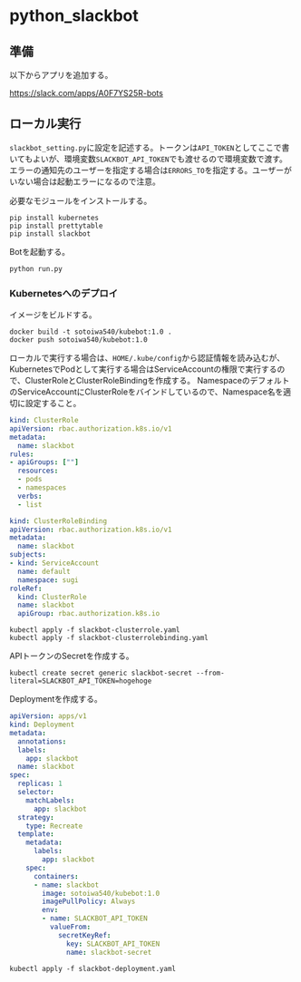# python_slackbot

## 準備

以下からアプリを追加する。

https://slack.com/apps/A0F7YS25R-bots

## ローカル実行

`slackbot_setting.py`に設定を記述する。トークンは`API_TOKEN`としてここで書いてもよいが、環境変数`SLACKBOT_API_TOKEN`でも渡せるので環境変数で渡す。
エラーの通知先のユーザーを指定する場合は`ERRORS_TO`を指定する。ユーザーがいない場合は起動エラーになるので注意。

必要なモジュールをインストールする。

```shell
pip install kubernetes
pip install prettytable
pip install slackbot
```

Botを起動する。

```shell
python run.py
```

### Kubernetesへのデプロイ

イメージをビルドする。

```shell
docker build -t sotoiwa540/kubebot:1.0 .
docker push sotoiwa540/kubebot:1.0
```

ローカルで実行する場合は、`HOME/.kube/config`から認証情報を読み込むが、KubernetesでPodとして実行する場合はServiceAccountの権限で実行するので、ClusterRoleとClusterRoleBindingを作成する。
NamespaceのデフォルトのServiceAccountにClusterRoleをバインドしているので、Namespace名を適切に設定すること。

```yaml
kind: ClusterRole
apiVersion: rbac.authorization.k8s.io/v1
metadata:
  name: slackbot
rules:
- apiGroups: [""]
  resources:
  - pods
  - namespaces
  verbs:
  - list
```

```yaml
kind: ClusterRoleBinding
apiVersion: rbac.authorization.k8s.io/v1
metadata:
  name: slackbot
subjects:
- kind: ServiceAccount
  name: default
  namespace: sugi
roleRef:
  kind: ClusterRole
  name: slackbot
  apiGroup: rbac.authorization.k8s.io
```

```shell
kubectl apply -f slackbot-clusterrole.yaml
kubectl apply -f slackbot-clusterrolebinding.yaml
```

APIトークンのSecretを作成する。

```shell
kubectl create secret generic slackbot-secret --from-literal=SLACKBOT_API_TOKEN=hogehoge
```

Deploymentを作成する。

```yaml
apiVersion: apps/v1
kind: Deployment
metadata:
  annotations:
  labels:
    app: slackbot
  name: slackbot
spec:
  replicas: 1
  selector:
    matchLabels:
      app: slackbot
  strategy:
    type: Recreate
  template:
    metadata:
      labels:
        app: slackbot
    spec:
      containers:
      - name: slackbot
        image: sotoiwa540/kubebot:1.0
        imagePullPolicy: Always
        env:
        - name: SLACKBOT_API_TOKEN
          valueFrom:
            secretKeyRef:
              key: SLACKBOT_API_TOKEN
              name: slackbot-secret
```

```shell
kubectl apply -f slackbot-deployment.yaml
```

